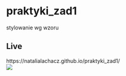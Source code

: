 # praktyki_zad1
stylowanie wg wzoru

<h2>Live</h2>
https://natalialachacz.github.io/praktyki_zad1/
<br>

<img src="https://i.ibb.co/2npsY6S/Przechwytywanie.png">
